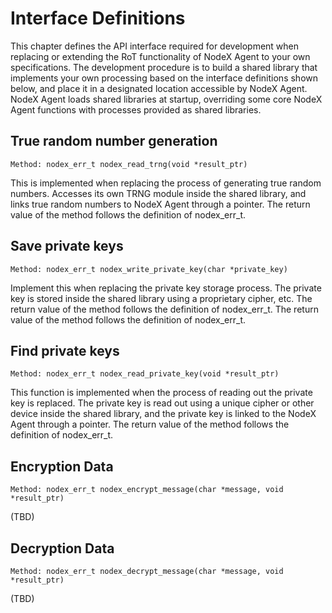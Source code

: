 # Interface Definitions

This chapter defines the API interface required for development when replacing or extending the RoT functionality of NodeX Agent to your own specifications. The development procedure is to build a shared library that implements your own processing based on the interface definitions shown below, and place it in a designated location accessible by NodeX Agent. NodeX Agent loads shared libraries at startup, overriding some core NodeX Agent functions with processes provided as shared libraries.

## True random number generation

```
Method: nodex_err_t nodex_read_trng(void *result_ptr)
```

This is implemented when replacing the process of generating true random numbers. Accesses its own TRNG module inside the shared library, and links true random numbers to NodeX Agent through a pointer. The return value of the method follows the definition of nodex_err_t.

## Save private keys

```
Method: nodex_err_t nodex_write_private_key(char *private_key)
```

Implement this when replacing the private key storage process. The private key is stored inside the shared library using a proprietary cipher, etc. The return value of the method follows the definition of nodex_err_t. The return value of the method follows the definition of nodex_err_t.

## Find private keys

```
Method: nodex_err_t nodex_read_private_key(void *result_ptr)
```

This function is implemented when the process of reading out the private key is replaced. The private key is read out using a unique cipher or other device inside the shared library, and the private key is linked to the NodeX Agent through a pointer. The return value of the method follows the definition of nodex_err_t.

## Encryption Data

```
Method: nodex_err_t nodex_encrypt_message(char *message, void *result_ptr)
```

(TBD)

## Decryption Data

```
Method: nodex_err_t nodex_decrypt_message(char *message, void *result_ptr)
```

(TBD)
